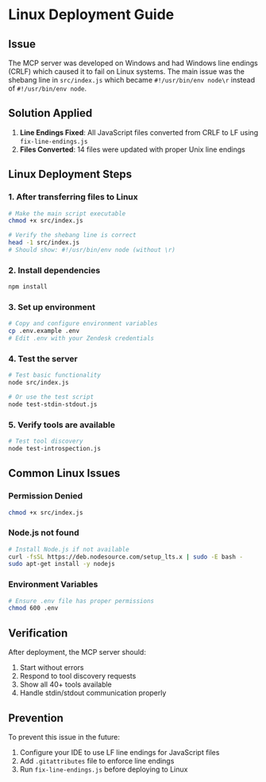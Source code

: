 # Linux Deployment Guide

## Issue
The MCP server was developed on Windows and had Windows line endings (CRLF) which caused it to fail on Linux systems. The main issue was the shebang line in `src/index.js` which became `#!/usr/bin/env node\r` instead of `#!/usr/bin/env node`.

## Solution Applied
1. **Line Endings Fixed**: All JavaScript files converted from CRLF to LF using `fix-line-endings.js`
2. **Files Converted**: 14 files were updated with proper Unix line endings

## Linux Deployment Steps

### 1. After transferring files to Linux
```bash
# Make the main script executable
chmod +x src/index.js

# Verify the shebang line is correct
head -1 src/index.js
# Should show: #!/usr/bin/env node (without \r)
```

### 2. Install dependencies
```bash
npm install
```

### 3. Set up environment
```bash
# Copy and configure environment variables
cp .env.example .env
# Edit .env with your Zendesk credentials
```

### 4. Test the server
```bash
# Test basic functionality
node src/index.js

# Or use the test script
node test-stdin-stdout.js
```

### 5. Verify tools are available
```bash
# Test tool discovery
node test-introspection.js
```

## Common Linux Issues

### Permission Denied
```bash
chmod +x src/index.js
```

### Node.js not found
```bash
# Install Node.js if not available
curl -fsSL https://deb.nodesource.com/setup_lts.x | sudo -E bash -
sudo apt-get install -y nodejs
```

### Environment Variables
```bash
# Ensure .env file has proper permissions
chmod 600 .env
```

## Verification
After deployment, the MCP server should:
1. Start without errors
2. Respond to tool discovery requests
3. Show all 40+ tools available
4. Handle stdin/stdout communication properly

## Prevention
To prevent this issue in the future:
1. Configure your IDE to use LF line endings for JavaScript files
2. Add `.gitattributes` file to enforce line endings
3. Run `fix-line-endings.js` before deploying to Linux